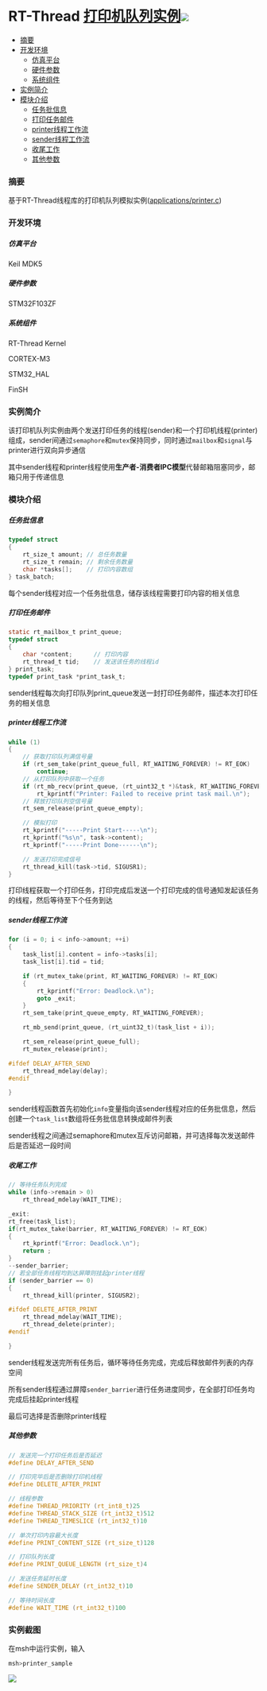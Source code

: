 # RT-Thread [打印机队列实例](./applications/printer.c)<img src="http://disk.itfs127.com/img/github/rtos/build-passed.svg"/>
- [摘要](#摘要)
- [开发环境](#开发环境)
  - [仿真平台](#仿真平台)
  - [硬件参数](#硬件参数)
  - [系统组件](#系统组件)
- [实例简介](#实例简介)
- [模块介绍](#模块介绍)
  - [任务批信息](#任务批信息)
  - [打印任务邮件](#打印任务邮件)
  - [printer线程工作流](#printer线程工作流)
  - [sender线程工作流](#sender线程工作流)
  - [收尾工作](#收尾工作)
  - [其他参数](#其他参数)

### 摘要

基于RT-Thread线程库的打印机队列模拟实例([applications/printer.c](applications/printer.c))

### 开发环境

##### 仿真平台

Keil MDK5

##### 硬件参数

STM32F103ZF

##### 系统组件

RT-Thread Kernel

CORTEX-M3

STM32_HAL

FinSH



### 实例简介

该打印机队列实例由两个发送打印任务的线程(sender)和一个打印机线程(printer)组成，sender间通过`semaphore`和`mutex`保持同步，同时通过`mailbox`和`signal`与printer进行双向异步通信

其中sender线程和printer线程使用**生产者-消费者IPC模型**代替邮箱阻塞同步，邮箱只用于传递信息

### 模块介绍

##### 任务批信息

```c
typedef struct
{
    rt_size_t amount; // 总任务数量
    rt_size_t remain; // 剩余任务数量
    char *tasks[];    // 打印内容数组
} task_batch;
```

每个sender线程对应一个任务批信息，储存该线程需要打印内容的相关信息



##### 打印任务邮件

```c
static rt_mailbox_t print_queue;
typedef struct
{
    char *content;      // 打印内容
    rt_thread_t tid;    // 发送该任务的线程id
} print_task;
typedef print_task *print_task_t;
```

sender线程每次向打印队列print_queue发送一封打印任务邮件，描述本次打印任务的相关信息



##### printer线程工作流

```c
while (1)
{
    // 获取打印队列满信号量
    if (rt_sem_take(print_queue_full, RT_WAITING_FOREVER) != RT_EOK)
        continue;
    // 从打印队列中获取一个任务
    if (rt_mb_recv(print_queue, (rt_uint32_t *)&task, RT_WAITING_FOREVER) != RT_EOK)
        rt_kprintf("Printer: Failed to receive print task mail.\n");
    // 释放打印队列空信号量
    rt_sem_release(print_queue_empty);

    // 模拟打印
    rt_kprintf("-----Print Start-----\n");
    rt_kprintf("%s\n", task->content);
    rt_kprintf("-----Print Done------\n");

    // 发送打印完成信号
    rt_thread_kill(task->tid, SIGUSR1);
}
```

打印线程获取一个打印任务，打印完成后发送一个打印完成的信号通知发起该任务的线程，然后等待至下个任务到达



##### sender线程工作流

```c
for (i = 0; i < info->amount; ++i)
{
    task_list[i].content = info->tasks[i];
    task_list[i].tid = tid;

    if (rt_mutex_take(print, RT_WAITING_FOREVER) != RT_EOK)
    {
        rt_kprintf("Error: Deadlock.\n");
        goto _exit;
    }
    rt_sem_take(print_queue_empty, RT_WAITING_FOREVER);

    rt_mb_send(print_queue, (rt_uint32_t)(task_list + i));

    rt_sem_release(print_queue_full);
    rt_mutex_release(print);

#ifdef DELAY_AFTER_SEND
    rt_thread_mdelay(delay);
#endif

}
```

sender线程函数首先初始化`info`变量指向该sender线程对应的任务批信息，然后创建一个`task_list`数组将任务批信息转换成邮件列表

sender线程之间通过semaphore和mutex互斥访问邮箱，并可选择每次发送邮件后是否延迟一段时间



##### 收尾工作

```c
// 等待任务队列完成
while (info->remain > 0)
    rt_thread_mdelay(WAIT_TIME);

_exit:
rt_free(task_list);
if(rt_mutex_take(barrier, RT_WAITING_FOREVER) != RT_EOK)
{
    rt_kprintf("Error: Deadlock.\n");
    return ;
}
--sender_barrier;
// 若全部任务线程均到达屏障则挂起printer线程
if (sender_barrier == 0)
{
    rt_thread_kill(printer, SIGUSR2);

#ifdef DELETE_AFTER_PRINT
    rt_thread_mdelay(WAIT_TIME);
    rt_thread_delete(printer);
#endif

}
```

sender线程发送完所有任务后，循环等待任务完成，完成后释放邮件列表的内存空间

所有sender线程通过屏障`sender_barrier`进行任务进度同步，在全部打印任务均完成后挂起printer线程

最后可选择是否删除printer线程



##### 其他参数

```c
// 发送完一个打印任务后是否延迟
#define DELAY_AFTER_SEND

// 打印完毕后是否删除打印机线程
#define DELETE_AFTER_PRINT

// 线程参数
#define THREAD_PRIORITY (rt_int8_t)25
#define THREAD_STACK_SIZE (rt_int32_t)512
#define THREAD_TIMESLICE (rt_int32_t)10

// 单次打印内容最大长度
#define PRINT_CONTENT_SIZE (rt_size_t)128

// 打印队列长度
#define PRINT_QUEUE_LENGTH (rt_size_t)4

// 发送任务延时长度
#define SENDER_DELAY (rt_int32_t)10

// 等待时间长度
#define WAIT_TIME (rt_int32_t)100
```

### 实例截图

在msh中运行实例，输入

```sh
msh>printer_sample
```

<img src="http://disk.itfs127.com/img/github/rtos/printer_sample_screenshot.png" align="left"/>

